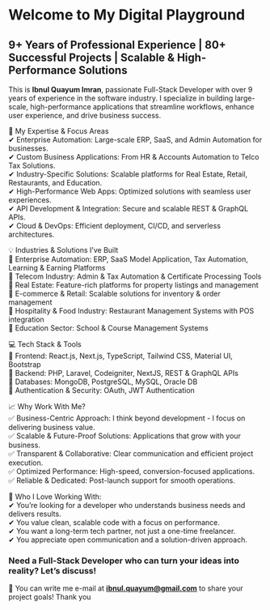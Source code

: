 # Welcome to My Digital Playground

## 9+ Years of Professional Experience | 80+ Successful Projects | Scalable & High-Performance Solutions

This is **Ibnul Quayum Imran**, passionate Full-Stack Developer with over 9 years of experience in the software industry. I specialize in building large-scale, high-performance applications that streamline workflows, enhance user experience, and drive business success.

🔹 My Expertise & Focus Areas<br/>
✔ Enterprise Automation: Large-scale ERP, SaaS, and Admin Automation for businesses.<br/>
 ✔ Custom Business Applications: From HR & Accounts Automation to Telco Tax Solutions.<br/>
 ✔ Industry-Specific Solutions: Scalable platforms for Real Estate, Retail, Restaurants, and Education.<br/>
 ✔ High-Performance Web Apps: Optimized solutions with seamless user experiences.<br/>
 ✔ API Development & Integration: Secure and scalable REST & GraphQL APIs.<br/>
 ✔ Cloud & DevOps: Efficient deployment, CI/CD, and serverless architectures.

💡 Industries & Solutions I’ve Built<br/> 
🔹 Enterprise Automation: ERP, SaaS Model Application, Tax Automation, Learning & Earning Platforms<br/>
 🔹 Telecom Industry: Admin & Tax Automation & Certificate Processing Tools<br/>
 🔹 Real Estate: Feature-rich platforms for property listings and management<br/>
 🔹 E-commerce & Retail: Scalable solutions for inventory & order management<br/>
 🔹 Hospitality & Food Industry: Restaurant Management Systems with POS integration<br/>
 🔹 Education Sector: School & Course Management Systems

💻 Tech Stack & Tools<br/>
🔹 Frontend: React.js, Next.js, TypeScript, Tailwind CSS, Material UI, Bootstrap<br/>
 🔹 Backend: PHP, Laravel, Codeigniter, NextJS, REST & GraphQL APIs<br/>
 🔹 Databases: MongoDB, PostgreSQL, MySQL, Oracle DB<br/>
 🔹 Authentication & Security: OAuth, JWT Authentication

📈 Why Work With Me?<br/>
✅ Business-Centric Approach: I think beyond development - I focus on delivering business value.<br/>
 ✅ Scalable & Future-Proof Solutions: Applications that grow with your business.<br/>
 ✅ Transparent & Collaborative: Clear communication and efficient project execution.<br/>
 ✅ Optimized Performance: High-speed, conversion-focused applications.<br/>
 ✅ Reliable & Dedicated: Post-launch support for smooth operations.

🎯 Who I Love Working With:<br/>
✔ You’re looking for a developer who understands business needs and delivers results.<br/>
 ✔ You value clean, scalable code with a focus on performance.<br/>
 ✔ You want a long-term tech partner, not just a one-time freelancer.<br/>
 ✔ You appreciate open communication and a solution-driven approach.

### Need a Full-Stack Developer who can turn your ideas into reality? Let’s discuss!

📩 You can write me e-mail at **ibnul.quayum@gmail.com** to share your project goals!  Thank you
